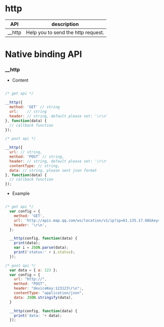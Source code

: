 # http


| API | description |
| --- | --- |
| __http | Help you to send the http request. |


# Native binding API 


### __http
* Content

``` js

/* get api */

__http({
  method: 'GET' // string
  url:    // string
  header: // string, default please set: '\r\n'
}, function(data) {
  // callback function
});

/* post api */

__http({
  url: // string,
  method: 'POST' // string,
  header: // string, default please set: '\r\n'
  contentType: // string,
  data: // string, please sent json format
}, function(data) {
  // callback function
});

```

* Example


``` js

/* get api */
  var config = {
    method: 'GET',
    url: 'http://apis.map.qq.com/ws/location/v1/ip?ip=61.135.17.68&key=6MABZ-VFKAF-DITJ6-JRPZN-OUOFJ-ULBWQ',
    header: '\r\n',
  };

  __http(config, function(data) {
    print(data);
    var i = JSON.parse(data);
    print('status:' + i.status);
  });

/* post api */
  var data = { a: 123 };
  var config = {
    url: "http://",
    method: "POST",
    header: "deviceKey:123123\r\n";,
    contentType: "application/json",
    data: JSON.stringify(data),
  }

  __http(config, function(data) {
    print('data: '+ data);
  });

```